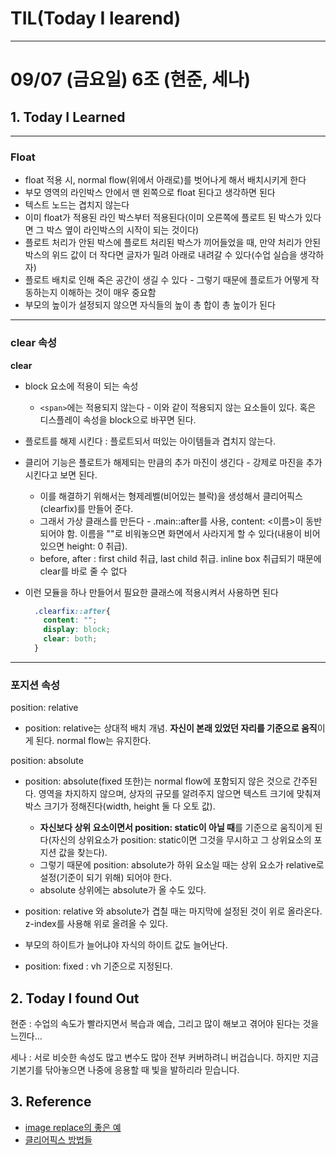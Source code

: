 # TIL(Today I learend)
 
---

# 09/07 (금요일) 6조 (현준, 세나)

## 1. Today I Learned

---

### Float

- float 적용 시, normal flow(위에서 아래로)를 벗어나게 해서 배치시키게 한다
- 부모 영역의 라인박스 안에서 맨 왼쪽으로 float 된다고 생각하면 된다
- 텍스트 노드는 겹치지 않는다
- 이미 float가 적용된 라인 박스부터 적용된다(이미 오른쪽에 플로트 된 박스가 있다면 그 박스 옆이 라인박스의 시작이 되는 것이다)
- 플로트 처리가 안된 박스에 플로트 처리된 박스가 끼어들었을 때, 만약 처리가 안된 박스의 위드 값이 더 작다면 글자가 밀려 아래로 내려갈 수 있다(수업 실습을 생각하자)
- 플로트 배치로 인해 죽은 공간이 생길 수 있다 - 그렇기 때문에 플로트가 어떻게 작동하는지 이해하는 것이 매우 중요함
- 부모의 높이가 설정되지 않으면 자식들의 높이 총 합이 총 높이가 된다

---

### clear 속성
  **clear** 
  - block 요소에 적용이 되는 속성
    - `<span>`에는 적용되지 않는다 - 이와 같이 적용되지 않는 요소들이 있다. 혹은 디스플레이 속성을 block으로 바꾸면 된다.
  - 플로트를 해제 시킨다 : 플로트되서 떠있는 아이템들과 겹치지 않는다. 
  - 클리어 기능은 플로트가 해제되는 만큼의 추가 마진이 생긴다 - 강제로 마진을 추가시킨다고 보면 된다.
    - 이를 해결하기 위해서는 형제레벨(비어있는 블락)을 생성해서 클리어픽스(clearfix)를 만들어 준다.
     - 그래서 가상 클래스를 만든다 - .main::after를 사용, content: <이름>이 동반되어야 함. 이름을 ""로 비워놓으면 화면에서 사라지게 할 수 있다(내용이 비어있으면 height: 0 취급).
     - before, after : first child 취급, last child 취급. inline box 취급되기 때문에 clear를 바로 줄 수 없다
  - 이런 모듈을 하나 만들어서 필요한 클래스에 적용시켜서 사용하면 된다

      ```css
        .clearfix::after{
          content: "";
          display: block;
          clear: both;
        }
     ```
---

 ### 포지션 속성

position: relative
- position: relative는 상대적 배치 개념. **자신이 본래 있었던 자리를 기준으로 움직**이게 된다. normal flow는 유지한다.

position: absolute
- position: absolute(fixed 또한)는 normal flow에 포함되지 않은 것으로 간주된다. 영역을 차지하지 않으며, 상자의 규모를 알려주지 않으면 텍스트 크기에 맞춰져 박스 크기가 정해진다(width, height 둘 다 오토 값).
  - **자신보다 상위 요소이면서 position: static이 아닐 때**를 기준으로 움직이게 된다(자신의 상위요소가 position: static이면 그것을 무시하고 그 상위요소의 포지션 값을 찾는다). 
  - 그렇기 때문에 position: absolute가 하위 요소일 때는 상위 요소가 relative로 설정(기준이 되기 위해) 되어야 한다.
  - absolute 상위에는 absolute가 올 수도 있다.

- position: relative 와 absolute가 겹칠 때는 마지막에 설정된 것이 위로 올라온다. z-index를 사용해 위로 올려올 수 있다.

- 부모의 하이트가 늘어냐야 자식의 하이트 값도 늘어난다.

- position: fixed : vh 기준으로 지정된다.

## 2. Today I found Out

현준 : 수업의 속도가 빨라지면서 복습과 예습, 그리고 많이 해보고 겪어야 된다는 것을 느낀다...

세나 : 서로 비슷한 속성도 많고 변수도 많아 전부 커버하려니 버겁습니다. 하지만 지금 기본기를 닦아놓으면 나중에 응용할 때 빛을 발하리라 믿습니다. 

## 3. Reference 

- [image replace의 좋은 예](http://www.csszengarden.com/213/)
- [클리어픽스 방법들](http://naradesign.net/wp/2008/05/27/144/)

